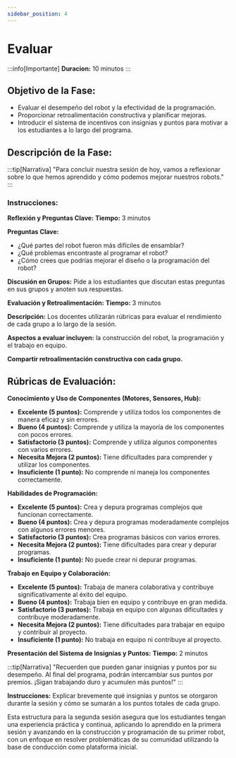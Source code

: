 ```yaml
---
sidebar_position: 4
---
```

# Evaluar

:::info[Importante]
**Duracion:** 10 minutos
:::

## Objetivo de la Fase:
- Evaluar el desempeño del robot y la efectividad de la programación.
- Proporcionar retroalimentación constructiva y planificar mejoras.
- Introducir el sistema de incentivos con insignias y puntos para motivar a los estudiantes a lo largo del programa.

## Descripción de la Fase:

:::tip[Narrativa]
"Para concluir nuestra sesión de hoy, vamos a reflexionar sobre lo que hemos aprendido y cómo podemos mejorar nuestros robots."
:::

### Instrucciones:
**Reflexión y Preguntas Clave:**
**Tiempo:** 3 minutos

**Preguntas Clave:**
- ¿Qué partes del robot fueron más difíciles de ensamblar?
- ¿Qué problemas encontraste al programar el robot?
- ¿Cómo crees que podrías mejorar el diseño o la programación del robot?

**Discusión en Grupos:** Pide a los estudiantes que discutan estas preguntas en sus grupos y anoten sus respuestas.

**Evaluación y Retroalimentación:**
**Tiempo:** 3 minutos

**Descripción:** Los docentes utilizarán rúbricas para evaluar el rendimiento de cada grupo a lo largo de la sesión.

**Aspectos a evaluar incluyen:** la construcción del robot, la programación y el trabajo en equipo.

**Compartir retroalimentación constructiva con cada grupo.**

## Rúbricas de Evaluación:
**Conocimiento y Uso de Componentes (Motores, Sensores, Hub):**
- **Excelente (5 puntos):** Comprende y utiliza todos los componentes de manera eficaz y sin errores.
- **Bueno (4 puntos):** Comprende y utiliza la mayoría de los componentes con pocos errores.
- **Satisfactorio (3 puntos):** Comprende y utiliza algunos componentes con varios errores.
- **Necesita Mejora (2 puntos):** Tiene dificultades para comprender y utilizar los componentes.
- **Insuficiente (1 punto):** No comprende ni maneja los componentes correctamente.

**Habilidades de Programación:**
- **Excelente (5 puntos):** Crea y depura programas complejos que funcionan correctamente.
- **Bueno (4 puntos):** Crea y depura programas moderadamente complejos con algunos errores menores.
- **Satisfactorio (3 puntos):** Crea programas básicos con varios errores.
- **Necesita Mejora (2 puntos):** Tiene dificultades para crear y depurar programas.
- **Insuficiente (1 punto):** No puede crear ni depurar programas.

**Trabajo en Equipo y Colaboración:**
- **Excelente (5 puntos):** Trabaja de manera colaborativa y contribuye significativamente al éxito del equipo.
- **Bueno (4 puntos):** Trabaja bien en equipo y contribuye en gran medida.
- **Satisfactorio (3 puntos):** Trabaja en equipo con algunas dificultades y contribuye moderadamente.
- **Necesita Mejora (2 puntos):** Tiene dificultades para trabajar en equipo y contribuir al proyecto.
- **Insuficiente (1 punto):** No trabaja en equipo ni contribuye al proyecto.

**Presentación del Sistema de Insignias y Puntos:**
**Tiempo:** 2 minutos

:::tip[Narrativa]
"Recuerden que pueden ganar insignias y puntos por su desempeño. Al final del programa, podrán intercambiar sus puntos por premios. ¡Sigan trabajando duro y acumulen más puntos!"
:::

**Instrucciones:** Explicar brevemente qué insignias y puntos se otorgaron durante la sesión y cómo se sumarán a los puntos totales de cada grupo.

Esta estructura para la segunda sesión asegura que los estudiantes tengan una experiencia práctica y continua, aplicando lo aprendido en la primera sesión y avanzando en la construcción y programación de su primer robot, con un enfoque en resolver problemáticas de su comunidad utilizando la base de conducción como plataforma inicial.
